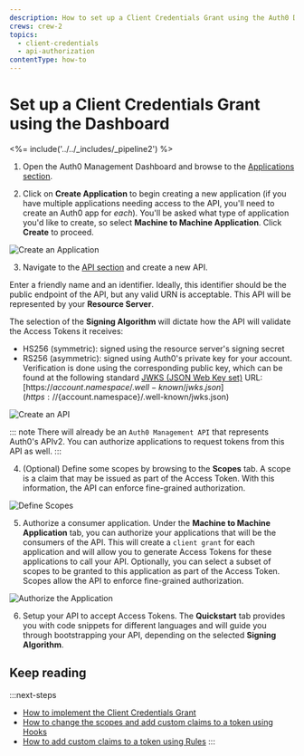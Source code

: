 ```yaml
---
description: How to set up a Client Credentials Grant using the Auth0 Dashboard
crews: crew-2
topics:
  - client-credentials
  - api-authorization
contentType: how-to
---
```


# Set up a Client Credentials Grant using the Dashboard

<%= include('../../_includes/_pipeline2') %>

1. Open the Auth0 Management Dashboard and browse to the [Applications section](${manage_url}/#/applications).

2. Click on **Create Application** to begin creating a new application (if you have multiple applications needing access to the API, you'll need to create an Auth0 app for *each*). You'll be asked what type of application you'd like to create, so select **Machine to Machine Application**. Click **Create** to proceed.

![Create an Application](/media/articles/api-auth/create-client.png)

3. Navigate to the [API section](${manage_url}/#/apis) and create a new API.

Enter a friendly name and an identifier. Ideally, this identifier should be the public endpoint of the API, but any valid URN is acceptable. This API will be represented by your **Resource Server**.

The selection of the **Signing Algorithm** will dictate how the API will validate the Access Tokens it receives:
* HS256 (symmetric): signed using the resource server's signing secret
* RS256 (asymmetric): signed using Auth0's private key for your account. Verification is done using the corresponding public key, which can be found at the following standard [JWKS (JSON Web Key set)](/jwks) URL: [https://${account.namespace}/.well-known/jwks.json](https://${account.namespace}/.well-known/jwks.json)

![Create an API](/media/articles/api-auth/apis-create.png)

::: note
There will already be an `Auth0 Management API` that represents Auth0's APIv2. You can authorize applications to request tokens from this API as well.
:::

4. (Optional) Define some scopes by browsing to the **Scopes** tab. A scope is a claim that may be issued as part of the Access Token. With this information, the API can enforce fine-grained authorization.

  ![Define Scopes](/media/articles/api-auth/apis-scope-tab.png)

5. Authorize a consumer application. Under the **Machine to Machine Application** tab, you can authorize your applications that will be the consumers of the API. This will create a `client grant` for each application and will allow you to generate Access Tokens for these applications to call your API. Optionally, you can select a subset of scopes to be granted to this application as part of the Access Token. Scopes allow the API to enforce fine-grained authorization.

  ![Authorize the Application](/media/articles/api-auth/apis-authorize-client-tab.png)

6. Setup your API to accept Access Tokens. The **Quickstart** tab provides you with code snippets for different languages and will guide you through bootstrapping your API, depending on the selected **Signing Algorithm**.

## Keep reading

:::next-steps
* [How to implement the Client Credentials Grant](/api-auth/tutorials/client-credentials)
* [How to change the scopes and add custom claims to a token using Hooks](/api-auth/tutorials/client-credentials/customize-with-hooks)
* [How to add custom claims to a token using Rules](/scopes#custom-claims)
:::
